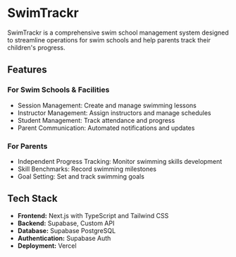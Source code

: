 # SwimTrackr

SwimTrackr is a comprehensive swim school management system designed to streamline operations for swim schools and help parents track their children's progress.

## Features

### For Swim Schools & Facilities
- Session Management: Create and manage swimming lessons
- Instructor Management: Assign instructors and manage schedules
- Student Management: Track attendance and progress
- Parent Communication: Automated notifications and updates

### For Parents
- Independent Progress Tracking: Monitor swimming skills development
- Skill Benchmarks: Record swimming milestones
- Goal Setting: Set and track swimming goals

## Tech Stack

- **Frontend:** Next.js with TypeScript and Tailwind CSS
- **Backend:** Supabase, Custom API
- **Database:** Supabase PostgreSQL
- **Authentication:** Supabase Auth
- **Deployment:** Vercel
